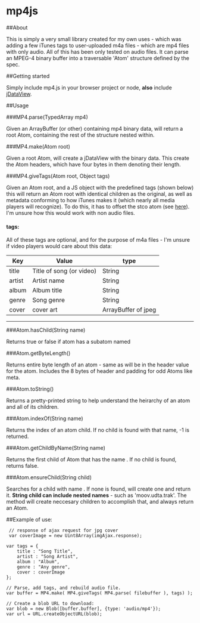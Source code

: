# mp4js

##About

This is simply a very small library created for my own uses - which was adding a few iTunes tags to user-uploaded m4a files - which are mp4 files with only audio. All of this has been only tested on audio files. It can parse an MPEG-4 binary buffer into a traversable 'Atom' structure defined by the spec. 

##Getting started

Simply include mp4.js in your browser project or node, **also** include [jDataView](https://github.com/jDataView/jDataView).

##Usage

###MP4.parse(TypedArray mp4)

Given an ArrayBuffer (or other) containing mp4 binary data, will return a root Atom, containing the rest of the structure nested within.

###MP4.make(Atom root)

Given a root Atom, will create a jDataView with the binary data. This create the Atom headers, which have four bytes in them denoting their length.

###MP4.giveTags(Atom root, Object tags)

Given an Atom root, and a JS object with the predefined tags (shown below) this will return an Atom root with identical children as the original, as well as metadata conforming to how iTunes makes it (which nearly all media players will recognize). To do this, it has to offset the stco atom (see [here](atomicparsley.sourceforge.net/mpeg-4files.html)). I'm unsure how this would work with non audio files.

#### tags:

All of these tags are optional, and for the purpose of m4a files - I'm unsure if video players would care about this data:

Key  | Value  | type
------------- | -------------  |  ------------
title  | Title of song (or video) | String
artist  | Artist name |  String
album  | Album title |  String
genre  | Song genre |  String
cover  | cover art | ArrayBuffer of jpeg

------

###Atom.hasChild(String name)

Returns true or false if atom has a subatom named <name>

###Atom.getByteLength()

Returns entire byte length of an atom - same as will be in the header value for the atom. Includes the 8 bytes of header and padding for odd Atoms like meta.

###Atom.toString()

Returns a pretty-printed string to help understand the heirarchy of an atom and all of its children.

###Atom.indexOf(String name)

Returns the index of an atom child. If no child is found with that name, -1 is returned.

###Atom.getChildByName(String name)

Returns the first child of Atom that has the name <name>. If no child is found, returns false.

###Atom.ensureChild(String child)

Searches for a child with name <child>. If none is found, will create one and return it. **String child can include nested names** - such as 'moov.udta.trak'. The method will create neccesary children to accomplish that, and always return an Atom.

##Example of use:

     // response of ajax request for jpg cover
     var coverImage = new Uint8Array(imgAjax.response);
	
	var tags = {
	    title : "Song Title",
	    artist : "Song Artist",
	    album : "Album",
	    genre : "Any genre",
	    cover : coverImage
	};
	
	// Parse, add tags, and rebuild audio file.
	var buffer = MP4.make( MP4.giveTags( MP4.parse( filebuffer ), tags) );
	
	// Create a blob URL to download:
	var blob = new Blob([buffer.buffer], {type: 'audio/mp4'});
	var url = URL.createObjectURL(blob);
